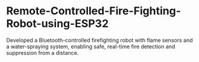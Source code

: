# Remote-Controlled-Fire-Fighting-Robot-using-ESP32
Developed a Bluetooth-controlled firefighting robot with flame sensors and a water-spraying system, enabling safe, real-time fire detection and suppression from a distance.
